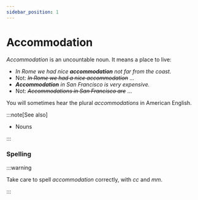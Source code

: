 ```yaml
---
sidebar_position: 1
---
```


# Accommodation

*Accommodation* is an uncountable noun. It means a place to live:

- *In Rome we had nice **accommodation** not far from the coast.*
- Not: *~~In Rome we had a nice accommodation~~* …
- ***Accommodation*** *in San Francisco is very expensive.*
- Not: *~~Accommodations in San Francisco are~~* …

You will sometimes hear the plural *accommodations* in American English.

:::note[See also]

- Nouns

:::

### Spelling

:::warning

Take care to spell *accommodation* correctly, with *cc* and *mm*.

:::
